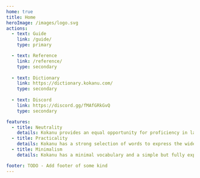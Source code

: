 ```yaml
---
home: true
title: Home
heroImage: /images/logo.svg
actions:
  - text: Guide
    link: /guide/
    type: primary

  - text: Reference
    link: /reference/
    type: secondary
  
  - text: Dictionary
    link: https://dictionary.kokanu.com/
    type: secondary
  
  - text: Discord
    link: https://discord.gg/fMAfGRkGvQ
    type: secondary

features:
  - title: Neutrality
    details: Kokanu provides an equal opportunity for proficiency in language concepts and vocabulary, regardless of first language.
  - title: Practicality
    details: Kokanu has a strong selection of words to express the widest array of conversational topics and common concepts efficiently.
  - title: Minimalism
    details: Kokanu has a minimal vocabulary and a simple but fully expressive grammar for greater ease of learning.

footer: TODO - Add footer of some kind
---
```


[default-theme-home]: https://vuejs.press/reference/default-theme/frontmatter.html#home-page
